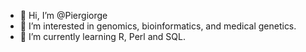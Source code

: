 - 👋 Hi, I’m @Piergiorge
- 👀 I’m interested in genomics, bioinformatics, and medical genetics.
- 🌱 I’m currently learning R, Perl and SQL.

<!---
Piergiorge/Piergiorge is a ✨ special ✨ repository because its `README.md` (this file) appears on your GitHub profile.
You can click the Preview link to take a look at your changes.
--->
